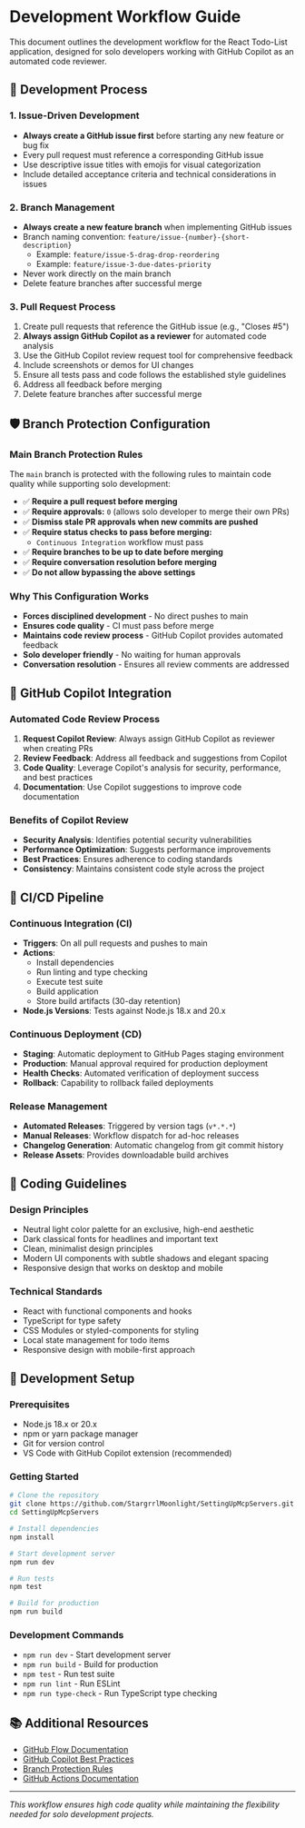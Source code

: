 # Development Workflow Guide

This document outlines the development workflow for the React Todo-List application, designed for solo developers working with GitHub Copilot as an automated code reviewer.

## 🔄 Development Process

### 1. Issue-Driven Development
- **Always create a GitHub issue first** before starting any new feature or bug fix
- Every pull request must reference a corresponding GitHub issue
- Use descriptive issue titles with emojis for visual categorization
- Include detailed acceptance criteria and technical considerations in issues

### 2. Branch Management
- **Always create a new feature branch** when implementing GitHub issues
- Branch naming convention: `feature/issue-{number}-{short-description}`
  - Example: `feature/issue-5-drag-drop-reordering`
  - Example: `feature/issue-3-due-dates-priority`
- Never work directly on the main branch
- Delete feature branches after successful merge

### 3. Pull Request Process
1. Create pull requests that reference the GitHub issue (e.g., "Closes #5")
2. **Always assign GitHub Copilot as a reviewer** for automated code analysis
3. Use the GitHub Copilot review request tool for comprehensive feedback
4. Include screenshots or demos for UI changes
5. Ensure all tests pass and code follows the established style guidelines
6. Address all feedback before merging
7. Delete feature branches after successful merge

## 🛡️ Branch Protection Configuration

### Main Branch Protection Rules
The `main` branch is protected with the following rules to maintain code quality while supporting solo development:

- ✅ **Require a pull request before merging**
- ✅ **Require approvals:** `0` (allows solo developer to merge their own PRs)
- ✅ **Dismiss stale PR approvals when new commits are pushed**
- ✅ **Require status checks to pass before merging:**
  - `Continuous Integration` workflow must pass
- ✅ **Require branches to be up to date before merging**
- ✅ **Require conversation resolution before merging**
- ✅ **Do not allow bypassing the above settings**

### Why This Configuration Works
- **Forces disciplined development** - No direct pushes to main
- **Ensures code quality** - CI must pass before merge
- **Maintains code review process** - GitHub Copilot provides automated feedback
- **Solo developer friendly** - No waiting for human approvals
- **Conversation resolution** - Ensures all review comments are addressed

## 🤖 GitHub Copilot Integration

### Automated Code Review Process
1. **Request Copilot Review**: Always assign GitHub Copilot as reviewer when creating PRs
2. **Review Feedback**: Address all feedback and suggestions from Copilot
3. **Code Quality**: Leverage Copilot's analysis for security, performance, and best practices
4. **Documentation**: Use Copilot suggestions to improve code documentation

### Benefits of Copilot Review
- **Security Analysis**: Identifies potential security vulnerabilities
- **Performance Optimization**: Suggests performance improvements
- **Best Practices**: Ensures adherence to coding standards
- **Consistency**: Maintains consistent code style across the project

## 🚀 CI/CD Pipeline

### Continuous Integration (CI)
- **Triggers**: On all pull requests and pushes to main
- **Actions**: 
  - Install dependencies
  - Run linting and type checking
  - Execute test suite
  - Build application
  - Store build artifacts (30-day retention)
- **Node.js Versions**: Tests against Node.js 18.x and 20.x

### Continuous Deployment (CD)
- **Staging**: Automatic deployment to GitHub Pages staging environment
- **Production**: Manual approval required for production deployment
- **Health Checks**: Automated verification of deployment success
- **Rollback**: Capability to rollback failed deployments

### Release Management
- **Automated Releases**: Triggered by version tags (`v*.*.*`)
- **Manual Releases**: Workflow dispatch for ad-hoc releases
- **Changelog Generation**: Automatic changelog from git commit history
- **Release Assets**: Provides downloadable build archives

## 📝 Coding Guidelines

### Design Principles
- Neutral light color palette for an exclusive, high-end aesthetic
- Dark classical fonts for headlines and important text
- Clean, minimalist design principles
- Modern UI components with subtle shadows and elegant spacing
- Responsive design that works on desktop and mobile

### Technical Standards
- React with functional components and hooks
- TypeScript for type safety
- CSS Modules or styled-components for styling
- Local state management for todo items
- Responsive design with mobile-first approach

## 🔧 Development Setup

### Prerequisites
- Node.js 18.x or 20.x
- npm or yarn package manager
- Git for version control
- VS Code with GitHub Copilot extension (recommended)

### Getting Started
```bash
# Clone the repository
git clone https://github.com/StargrrlMoonlight/SettingUpMcpServers.git
cd SettingUpMcpServers

# Install dependencies
npm install

# Start development server
npm run dev

# Run tests
npm test

# Build for production
npm run build
```

### Development Commands
- `npm run dev` - Start development server
- `npm run build` - Build for production
- `npm test` - Run test suite
- `npm run lint` - Run ESLint
- `npm run type-check` - Run TypeScript type checking

## 📚 Additional Resources

- [GitHub Flow Documentation](https://docs.github.com/en/get-started/quickstart/github-flow)
- [GitHub Copilot Best Practices](https://docs.github.com/en/copilot/using-github-copilot)
- [Branch Protection Rules](https://docs.github.com/en/repositories/configuring-branches-and-merges-in-your-repository/managing-protected-branches)
- [GitHub Actions Documentation](https://docs.github.com/en/actions)

---

*This workflow ensures high code quality while maintaining the flexibility needed for solo development projects.*

<!-- Test comment for branch protection verification -->

